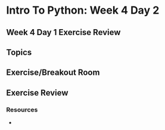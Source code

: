 # Intro To Python: Week 4 Day 2

## Week 4 Day 1 Exercise Review

## Topics

## Exercise/Breakout Room

## Exercise Review

### Resources

- []()
